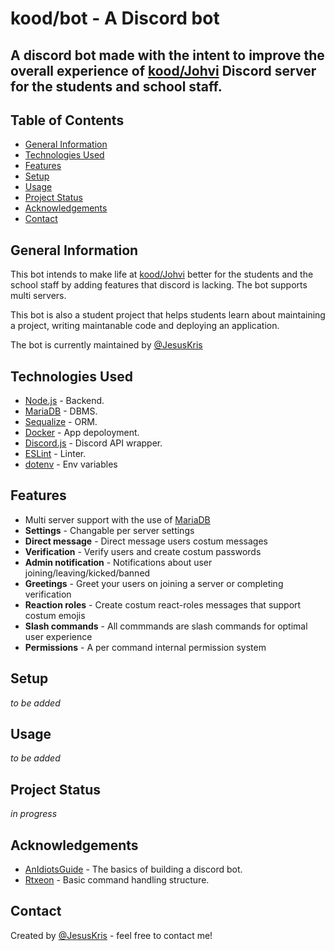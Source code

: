 <!-- ctrl + shift + v to preview -->
# kood/bot - A Discord bot


## A discord bot made with the intent to improve the overall experience of [kood/Johvi](https://kood.tech/) Discord server for the students and school staff.


## Table of Contents
* [General Information](#general-information)
* [Technologies Used](#technologies-used)
* [Features](#features)
* [Setup](#setup)
* [Usage](#usage)
* [Project Status](#project-status)
* [Acknowledgements](#acknowledgements)
* [Contact](#contact)


## General Information

This bot intends to make life at [kood/Johvi](https://kood.tech/) better for the students and the school staff by adding features that discord is lacking. The bot supports multi servers. 

This bot is also a student project that helps students learn about maintaining a project, writing maintanable code and deploying an application.

The bot is currently maintained by [@JesusKris](https://github.com/JesusKris) 


## Technologies Used
- [Node.js](https://nodejs.dev/) - Backend.
- [MariaDB](https://mariadb.org/) - DBMS.
- [Sequalize](https://www.npmjs.com/package/sequelize) - ORM.
- [Docker](https://www.docker.com/) - App depoloyment.
- [Discord.js](https://www.npmjs.com/package/discord.js) - Discord API wrapper.
- [ESLint](https://www.npmjs.com/package/eslint) - Linter.
- [dotenv](https://www.npmjs.com/package/dotenv) - Env variables


## Features
- Multi server support with the use of [MariaDB](https://mariadb.org/)
- **Settings** - Changable per server settings
- **Direct message** - Direct message users costum messages
- **Verification** - Verify users and create costum passwords
- **Admin notification** - Notifications about user joining/leaving/kicked/banned
- **Greetings** - Greet your users on joining a server or completing verification
- **Reaction roles** - Create costum react-roles messages that support costum emojis 
- **Slash commands** - All commmands are slash commands for optimal user experience
- **Permissions** - A per command internal permission system 

## Setup
<!-- What are the project requirements/dependencies? Where are they listed? A requirements.txt or a Pipfile.lock file perhaps? Where is it located?

Proceed to describe how to install / setup one's local environment / get started with the project. -->
_to be added_


## Usage
<!-- How does one go about using it?
Provide various use cases and code examples here. -->

_to be added_


## Project Status
_in progress_


## Acknowledgements
- [AnIdiotsGuide](https://github.com/AnIdiotsGuide/guidebot) - The basics of building a discord bot.
- [Rtxeon](https://github.com/Rtxeon/Command-Handler-V13-With-Custom-Prefix-For-Each-Guild) - Basic command handling structure.


## Contact
Created by [@JesusKris](https://github.com/JesusKris) - feel free to contact me!